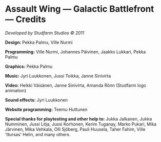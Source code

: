 # Assault Wing — Galactic Battlefront — Credits

*Developed by Studfarm Studios © 2011*

**Design:** Pekka Palmu, Ville Nurmi

**Programming:** Ville Nurmi, Johannes Päivinen, Jaakko Lukkari, Pekka Palmu

**Graphics:** Pekka Palmu

**Music:** Jyri Luukkonen, Jussi Toikka, Janne Sinivirta

**Video:** Heikki Väisänen, Janne Sinivirta, Amanda Rönn (Studfarm logo animation)

**Sound effects:** Jyri Luukkonen

**Website programming:** Teemu Huttunen

**Special thanks for playtesting and other help to:** Jukka Jalkanen, Jukka
Numminen, Jussi Litja, Jussi Korhonen, Kerim Tuganay, Marko Pukari, Mika
Järvinen, Mika Vehkala, Olli Sjöberg, Pauli Huusela, Taher Fahim, Ville
'ttursas' Helin, and many others.